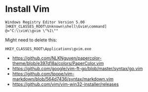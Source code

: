 # Install Vim

~~~reg
Windows Registry Editor Version 5.00
[HKEY_CLASSES_ROOT\Unknown\shell\Gvim\command]
@="C:\\vim\\gvim \"%1\""
~~~

Might need to delete this:

~~~
HKEY_CLASSES_ROOT\Applications\gvim.exe
~~~

- https://github.com/NLKNguyen/papercolor-theme/blob/e397d18a/colors/PaperColor.vim
- https://github.com/google/vim-ft-go/blob/master/syntax/go.vim
- https://github.com/tpope/vim-markdown/blob/564d7436/syntax/markdown.vim
- https://github.com/vim/vim-win32-installer/releases
